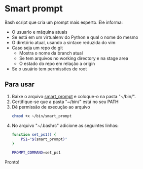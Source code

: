Smart prompt
============

Bash script que cria um prompt mais esperto. Ele informa:

* O usuario e máquina atuais
* Se está em um virtualenv do Python e qual o nome do mesmo
* O diretório atual, usando a sintaxe reduzida do vim
* Caso seja um repo do git
    * Mostra o nome da branch atual
    * Se tem arquivos no working directory e na stage area
    * O estado do repo em relação a origin
* Se o usuário tem permissões de root

## Para usar

1. Baixe o arquivo [smart_prompt](smart_prompt) e coloque-o na pasta "~/bin/".
2. Certifique-se que a pasta "~/bin/" está no seu PATH 
3. Dê permissão de execução ao arquivo 
    ```bash
    chmod +x ~/bin/smart_prompt
    ```
4. No arquivo "~/.bashrc" adicione as seguintes linhas:
    ```bash
    function set_ps1() {
        PS1="$(smart_prompt)"
    }

    PROMPT_COMMAND=set_ps1
    ```

Pronto!
